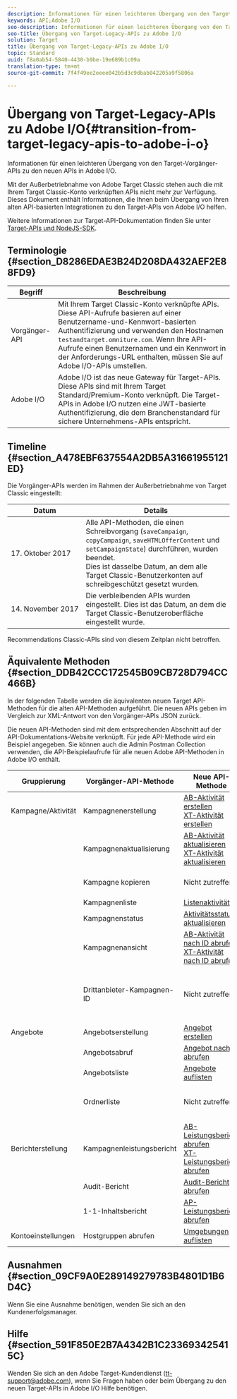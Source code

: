 ```yaml
---
description: Informationen für einen leichteren Übergang von den Target-Vorgänger-APIs zu den neuen APIs in Adobe I/O.
keywords: API;Adobe I/O
seo-description: Informationen für einen leichteren Übergang von den Target-Vorgänger-APIs zu den neuen APIs in Adobe I/O.
seo-title: Übergang von Target-Legacy-APIs zu Adobe I/O
solution: Target
title: Übergang von Target-Legacy-APIs zu Adobe I/O
topic: Standard
uuid: f8a0ab54-5840-4430-b9be-19e689b1c09a
translation-type: tm+mt
source-git-commit: 7f4f49ee2eeee042b5d3c9dbab042205a9f5806a

---
```



# Übergang von Target-Legacy-APIs zu Adobe I/O{#transition-from-target-legacy-apis-to-adobe-i-o}

Informationen für einen leichteren Übergang von den Target-Vorgänger-APIs zu den neuen APIs in Adobe I/O.

Mit der Außerbetriebnahme von Adobe Target Classic stehen auch die mit Ihrem Target Classic-Konto verknüpften APIs nicht mehr zur Verfügung. Dieses Dokument enthält Informationen, die Ihnen beim Übergang von Ihren alten API-basierten Integrationen zu den Target-APIs von Adobe I/O helfen.

Weitere Informationen zur Target-API-Dokumentation finden Sie unter   [Target-APIs und NodeJS-SDK](../../c-implementing-target/c-api-and-sdk-overview/api-and-sdk-overview.md#concept_5718EC1FF2ED4436935D0BCCD7AA29A6).

## Terminologie {#section_D8286EDAE3B24D208DA432AEF2E88FD9}

| Begriff | Beschreibung |
|--- |--- |
| Vorgänger-API | Mit Ihrem Target Classic-Konto verknüpfte APIs. Diese API-Aufrufe basieren auf einer Benutzername-und-Kennwort-basierten Authentifizierung und verwenden den Hostnamen `testandtarget.omniture.com`. Wenn Ihre API-Aufrufe einen Benutzernamen und ein Kennwort in der Anforderungs-URL enthalten, müssen Sie auf Adobe I/O-APIs umstellen. |
| Adobe I/O | Adobe I/O ist das neue Gateway für Target-APIs. Diese APIs sind mit Ihrem Target Standard/Premium-Konto verknüpft. Die Target-APIs in Adobe I/O nutzen eine JWT-basierte Authentifizierung, die dem Branchenstandard für sichere Unternehmens-APIs entspricht. |

## Timeline   {#section_A478EBF637554A2DB5A31661955121ED}

Die Vorgänger-APIs werden im Rahmen der Außerbetriebnahme von Target Classic eingestellt:

| Datum | Details |
|--- |--- |
| 17. Oktober 2017 | Alle API-Methoden, die einen Schreibvorgang (`saveCampaign`, `copyCampaign`, `saveHTMLOfferContent` und `setCampaignState`) durchführen, wurden beendet.<br>Dies ist dasselbe Datum, an dem alle Target Classic-Benutzerkonten auf schreibgeschützt gesetzt wurden. |
| 14. November 2017 | Die verbleibenden APIs wurden eingestellt. Dies ist das Datum, an dem die Target Classic-Benutzeroberfläche eingestellt wurde. |

Recommendations Classic-APIs sind von diesem Zeitplan nicht betroffen.

## Äquivalente Methoden   {#section_DDB42CCC172545B09CB728D794CC466B}

In der folgenden Tabelle werden die äquivalenten neuen Target API-Methoden für die alten API-Methoden aufgeführt. Die neuen APIs geben im Vergleich zur XML-Antwort von den Vorgänger-APIs JSON zurück.

Die neuen API-Methoden sind mit dem entsprechenden Abschnitt auf der API-Dokumentations-Website verknüpft. Für jede API-Methode wird ein Beispiel angegeben. Sie können auch die Admin Postman Collection verwenden, die API-Beispielaufrufe für alle neuen Adobe API-Methoden in Adobe I/O enthält.

| Gruppierung | Vorgänger-API-Methode | Neue API-Methode | Hinweise |
|--- |--- |--- |--- |
| Kampagne/Aktivität | Kampagnenerstellung | [AB-Aktivität erstellen](http://developers.adobetarget.com/api/#create-ab-activity)<br>[XT-Aktivität erstellen](http://developers.adobetarget.com/api/#create-xt-activity) | Die neuen APIs enthalten separate Erstellungsmethoden für AB und XT |
|  | Kampagnenaktualisierung | [AB-Aktivität aktualisieren](http://developers.adobetarget.com/api/#update-ab-activity)<br>[XT-Aktivität aktualisieren](http://developers.adobetarget.com/api/#update-xt-activity) |
|  | Kampagne kopieren | Nicht zutreffend | APIs zum Erstellen von Aktivitäten verwenden |
|  | Kampagnenliste | [Listenaktivitäten](http://developers.adobetarget.com/api/#list-activities) |
|  | Kampagnenstatus | [Aktivitätsstatus aktualisieren](http://developers.adobetarget.com/api/#update-activity-state) |
|  | Kampagnenansicht | [AB-Aktivität nach ID abrufen](http://developers.adobetarget.com/api/#get-ab-activity-by-id)<br>[XT-Aktivität nach ID abrufen](http://developers.adobetarget.com/api/#get-xt-activity-by-id) |
|  | Drittanbieter-Kampagnen-ID | Nicht zutreffend | Wenn Sie eine thirdpartyID verwenden, können die relevanten Aktivitätsmethoden verwendet werden |
| Angebote | Angebotserstellung | [Angebot erstellen](http://developers.adobetarget.com/api/#create-offer) |
|  | Angebotsabruf | [Angebot nach ID abrufen](http://developers.adobetarget.com/api/#get-offer-by-id) |
|  | Angebotsliste | [Angebote auflisten](http://developers.adobetarget.com/api/#list-offers) |
|  | Ordnerliste | Nicht zutreffend | Ordner werden in Target Standard/Premium nicht unterstützt |
| Berichterstellung | Kampagnenleistungsbericht | [AB-Leistungsbericht abrufen](http://developers.adobetarget.com/api/#get-ab-performance-report)<br>[XT-Leistungsbericht abrufen](http://developers.adobetarget.com/api/#get-xt-performance-report) |
|  | Audit-Bericht | [Audit-Bericht abrufen](http://developers.adobetarget.com/api/#get-audit-report) |
|  | 1-1-Inhaltsbericht | [AP-Leistungsbericht abrufen](http://developers.adobetarget.com/api/#get-ap-activity-performance-report) |
| Kontoeinstellungen | Hostgruppen abrufen | [Umgebungen auflisten](http://developers.adobetarget.com/api/#list-environments) |

## Ausnahmen {#section_09CF9A0E289149279783B4801D1B6D4C}

Wenn Sie eine Ausnahme benötigen, wenden Sie sich an den Kundenerfolgsmanager.

## Hilfe   {#section_591F850E2B7A4342B1C233693425415C}

Wenden Sie sich an den Adobe Target-Kundendienst (tt-support@adobe.com), wenn Sie Fragen haben oder beim Übergang zu den neuen Target-APIs in Adobe I/O Hilfe benötigen.
